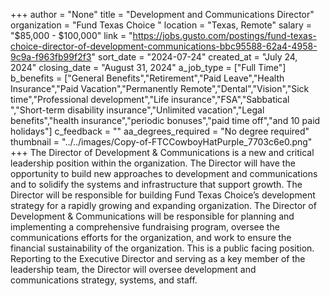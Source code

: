 +++
author = "None"
title = "Development and Communications Director"
organization = "Fund Texas Choice "
location = "Texas, Remote"
salary = "$85,000 - $100,000"
link = "https://jobs.gusto.com/postings/fund-texas-choice-director-of-development-communications-bbc95588-62a4-4958-9c9a-f963fb99f2f3"
sort_date = "2024-07-24"
created_at = "July 24, 2024"
closing_date = "August 31, 2024"
a_job_type = ["Full Time"]
b_benefits = ["General Benefits","Retirement","Paid Leave","Health Insurance","Paid Vacation","Permanently Remote","Dental","Vision","Sick time","Professional development","Life insurance","FSA","Sabbatical ","Short-term disability insurance","Unlimited vacation","Legal benefits","health insurance","periodic bonuses","paid time off","and 10 paid holidays"]
c_feedback = ""
aa_degrees_required = "No degree required"
thumbnail = "../../images/Copy-of-FTCCowboyHatPurple_7703c6e0.png"
+++
The Director of Development & Communications is a new and critical leadership position within the organization. The Director will have the opportunity to build new approaches to development and communications and to solidify the systems and infrastructure that support growth. The Director will be responsible for building Fund Texas Choice’s development strategy for a rapidly growing and expanding organization. The Director of Development & Communications will be responsible for planning and implementing a comprehensive fundraising program, oversee the communications efforts for the organization, and work to ensure the financial sustainability of the organization. This is a public facing position. Reporting to the Executive Director and serving as a key member of the leadership team, the Director will oversee development and communications strategy, systems, and staff.